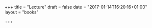 +++
title = "Lecture"
draft = false
date = "2017-01-14T16:20:16+01:00"
layout = "books"

+++
```ascii
```

